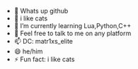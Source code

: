 - 👋 Whats up github
- 👀 i like cats
- 🌱 I’m currently learning Lua,Python,C++
- 💞️ Feel free to talk to me on any platform
- 📫 DC: matr1xs_elite
- 😄 he/him
- ⚡ Fun fact: i like cats

<!---
Matr1xs1undeveloped/Matr1xs1undeveloped is a ✨ special ✨ repository because its `README.md` (this file) appears on your GitHub profile.
You can click the Preview link to take a look at your changes.
--->
